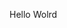 Hello Wolrd


































































































































































































































































































































































































































































































































































































































































































































































































































































































































































































